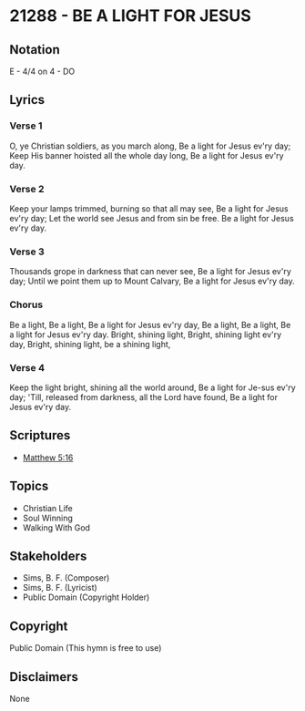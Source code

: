# 21288 - BE A LIGHT FOR JESUS

## Notation

E - 4/4 on 4 - DO

## Lyrics

### Verse 1

O, ye Christian soldiers, as you march along, Be a light for Jesus ev'ry day; Keep His banner hoisted all the whole day long, Be a light for Jesus ev'ry day.

### Verse 2

Keep your lamps trimmed, burning so that all may see, Be a light for Jesus ev'ry day; Let the world see Jesus and from sin be free. Be a light for Jesus ev'ry day.

### Verse 3

Thousands grope in darkness that can never see, Be a light for Jesus ev'ry day; Until we point them up to Mount Calvary, Be a light for Jesus ev'ry day.

### Chorus

Be a light, Be a light, Be a light for Jesus ev'ry day, Be a light, Be a light, Be a light for Jesus ev'ry day. Bright, shining light, Bright, shining light ev'ry day, Bright, shining light, be a shining light,

### Verse 4

Keep the light bright, shining all the world around, Be a light for Je-sus ev'ry day; 'Till, released from darkness, all the Lord  have found, Be a light for Jesus ev'ry day.


## Scriptures

- [Matthew 5:16](https://www.biblegateway.com/passage/?search=Matthew%205%3A16)

## Topics

- Christian Life
- Soul Winning
- Walking With God

## Stakeholders

- Sims, B. F. (Composer)
- Sims, B. F. (Lyricist)
- Public Domain (Copyright Holder)

## Copyright

Public Domain
(This hymn is free to use)

## Disclaimers

None

